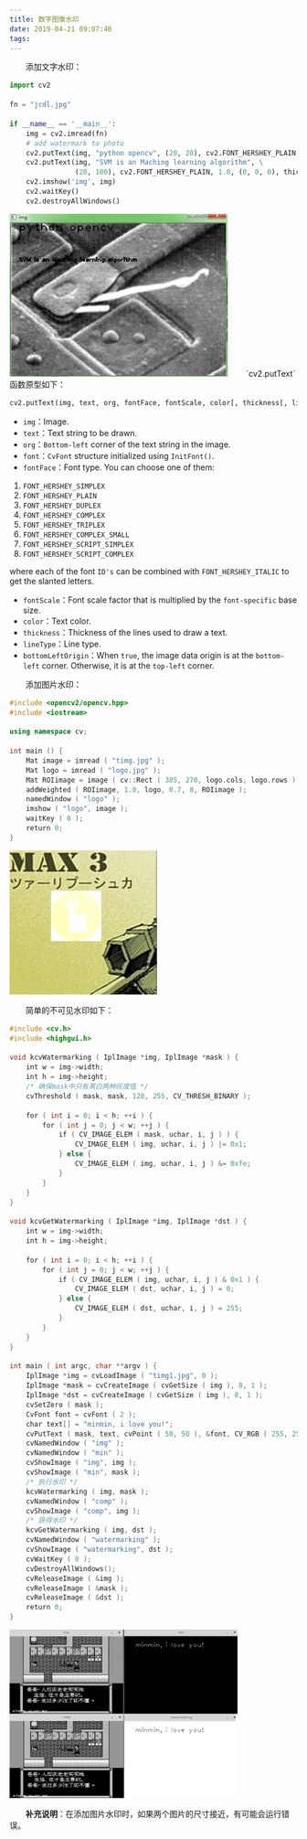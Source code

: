```yaml
---
title: 数字图像水印
date: 2019-04-21 09:07:40
tags:
---
```

&emsp;&emsp;添加文字水印：

``` python
import cv2
​
fn = "jcdl.jpg"
​
if __name__ == '__main__':
    img = cv2.imread(fn)
    # add watermark to photo
    cv2.putText(img, "python opencv", (20, 20), cv2.FONT_HERSHEY_PLAIN, 2.0, (0, 0, 0), thickness=2)
    cv2.putText(img, "SVM is an Maching learning algorithm", \
                (20, 100), cv2.FONT_HERSHEY_PLAIN, 1.0, (0, 0, 0), thickness=2)
    cv2.imshow('img', img)
    cv2.waitKey()
    cv2.destroyAllWindows()
```

<img src="./数字图像水印/1.png" height="285" width="382">
<!--more-->
&emsp;&emsp;`cv2.putText`函数原型如下：

``` python
cv2.putText(img, text, org, fontFace, fontScale, color[, thickness[, lineType[, bottomLeftOrigin]]])
```

- `img`：Image.
- `text`：Text string to be drawn.
- `org`：`Bottom-left` corner of the text string in the image.
- `font`：`CvFont` structure initialized using `InitFont()`.
- `fontFace`：Font type. You can choose one of them:

1. `FONT_HERSHEY_SIMPLEX`
2. `FONT_HERSHEY_PLAIN`
3. `FONT_HERSHEY_DUPLEX`
4. `FONT_HERSHEY_COMPLEX`
5. `FONT_HERSHEY_TRIPLEX`
6. `FONT_HERSHEY_COMPLEX_SMALL`
7. `FONT_HERSHEY_SCRIPT_SIMPLEX`
8. `FONT_HERSHEY_SCRIPT_COMPLEX`

where each of the font `ID's` can be combined with `FONT_HERSHEY_ITALIC` to get the slanted letters.

- `fontScale`：Font scale factor that is multiplied by the `font-specific` base size.
- `color`：Text color.
- `thickness`：Thickness of the lines used to draw a text.
- `lineType`：Line type.
- `bottomLeftOrigin`：When `true`, the image data origin is at the `bottom-left` corner. Otherwise, it is at the `top-left` corner.

&emsp;&emsp;添加图片水印：

``` cpp
#include <opencv2/opencv.hpp>
#include <iostream>
​
using namespace cv;
​
int main () {
    Mat image = imread ( "timg.jpg" );
    Mat logo = imread ( "logo.jpg" );
    Mat ROIimage = image ( cv::Rect ( 385, 270, logo.cols, logo.rows ) );
    addWeighted ( ROIimage, 1.0, logo, 0.7, 0, ROIimage );
    namedWindow ( "logo" );
    imshow ( "logo", image );
    waitKey ( 0 );
    return 0;
}
```

<img src="./数字图像水印/2.png" height="252" width="258">

&emsp;&emsp;简单的不可见水印如下：

``` cpp
#include <cv.h>
#include <highgui.h>
​
void kcvWatermarking ( IplImage *img, IplImage *mask ) {
    int w = img->width;
    int h = img->height;
    /* 确保mask中只有黑白两种灰度值 */
    cvThreshold ( mask, mask, 128, 255, CV_THRESH_BINARY );
​
    for ( int i = 0; i < h; ++i ) {
        for ( int j = 0; j < w; ++j ) {
            if ( CV_IMAGE_ELEM ( mask, uchar, i, j ) ) {
                CV_IMAGE_ELEM ( img, uchar, i, j ) |= 0x1;
            } else {
                CV_IMAGE_ELEM ( img, uchar, i, j ) &= 0xfe;
            }
        }
    }
}
​
void kcvGetWatermarking ( IplImage *img, IplImage *dst ) {
    int w = img->width;
    int h = img->height;
​
    for ( int i = 0; i < h; ++i ) {
        for ( int j = 0; j < w; ++j ) {
            if ( CV_IMAGE_ELEM ( img, uchar, i, j ) & 0x1 ) {
                CV_IMAGE_ELEM ( dst, uchar, i, j ) = 0;
            } else {
                CV_IMAGE_ELEM ( dst, uchar, i, j ) = 255;
            }
        }
    }
}
​
int main ( int argc, char **argv ) {
    IplImage *img = cvLoadImage ( "timg1.jpg", 0 );
    IplImage *mask = cvCreateImage ( cvGetSize ( img ), 8, 1 );
    IplImage *dst = cvCreateImage ( cvGetSize ( img ), 8, 1 );
    cvSetZero ( mask );
    CvFont font = cvFont ( 2 );
    char text[] = "minmin, i love you!";
    cvPutText ( mask, text, cvPoint ( 50, 50 ), &font, CV_RGB ( 255, 255, 255 ) );
    cvNamedWindow ( "img" );
    cvNamedWindow ( "min" );
    cvShowImage ( "img", img );
    cvShowImage ( "min", mask );
    /* 执行水印 */
    kcvWatermarking ( img, mask );
    cvNamedWindow ( "comp" );
    cvShowImage ( "comp", img );
    /* 获得水印 */
    kcvGetWatermarking ( img, dst );
    cvNamedWindow ( "watermarking" );
    cvShowImage ( "watermarking", dst );
    cvWaitKey ( 0 );
    cvDestroyAllWindows();
    cvReleaseImage ( &img );
    cvReleaseImage ( &mask );
    cvReleaseImage ( &dst );
    return 0;
}
```

<img src="./数字图像水印/3.png" height="295" width="399">

&emsp;&emsp;**补充说明**：在添加图片水印时，如果两个图片的尺寸接近，有可能会运行错误。